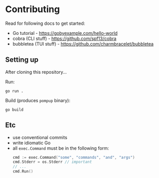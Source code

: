 # Contributing

Read for following docs to get started:

- Go tutorial - https://gobyexample.com/hello-world
- cobra (CLI stuff) - https://github.com/spf13/cobra
- bubbletea (TUI stuff) - https://github.com/charmbracelet/bubbletea

## Setting up

After cloning this repository...

Run:

```
go run .
```

Build (produces `pompup` binary):

```
go build
```

## Etc

- use conventional commits
- write idiomatic Go
- all `exec.Command` must be in the following form:
  ```go
  cmd := exec.Command("some", "commands", "and", "args")
  cmd.Stderr = os.Stderr // important
  // ...
  cmd.Run()
  ```
